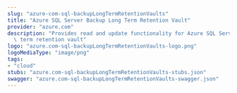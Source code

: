 ```yaml
---
slug: "azure-com-sql-backupLongTermRetentionVaults"
title: "Azure SQL Server Backup Long Term Retention Vault"
provider: "azure.com"
description: "Provides read and update functionality for Azure SQL Server backup long\
  \ term retention vault"
logo: "azure.com-sql-backupLongTermRetentionVaults-logo.png"
logoMediaType: "image/png"
tags:
- "cloud"
stubs: "azure.com-sql-backupLongTermRetentionVaults-stubs.json"
swagger: "azure.com-sql-backupLongTermRetentionVaults-swagger.json"
---
```

